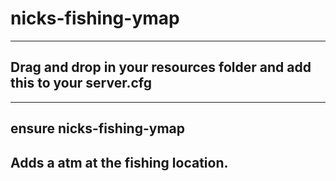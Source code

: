 # nicks-fishing-ymap
---------------------------------------
Drag and drop in your resources folder
and add this to your server.cfg
--------------------------------------
--------------------------
ensure nicks-fishing-ymap
--------------------------
Adds a atm at the fishing location.
-----------------------------------
